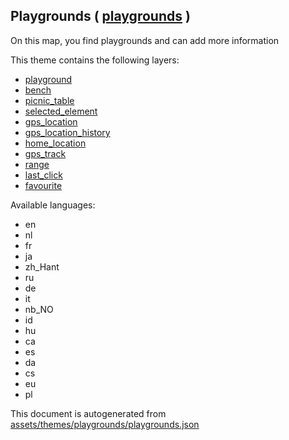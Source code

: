 [//]: # (WARNING: this file is automatically generated. Please find the sources at the bottom and edit those sources)

 Playgrounds ( [playgrounds](https://mapcomplete.org/playgrounds) ) 
--------------------------------------------------------------------



On this map, you find playgrounds and can add more information

This theme contains the following layers:



  - [playground](../Layers/playground.md)
  - [bench](../Layers/bench.md)
  - [picnic_table](../Layers/picnic_table.md)
  - [selected_element](../Layers/selected_element.md)
  - [gps_location](../Layers/gps_location.md)
  - [gps_location_history](../Layers/gps_location_history.md)
  - [home_location](../Layers/home_location.md)
  - [gps_track](../Layers/gps_track.md)
  - [range](../Layers/range.md)
  - [last_click](../Layers/last_click.md)
  - [favourite](../Layers/favourite.md)


Available languages:



  - en
  - nl
  - fr
  - ja
  - zh_Hant
  - ru
  - de
  - it
  - nb_NO
  - id
  - hu
  - ca
  - es
  - da
  - cs
  - eu
  - pl
 

This document is autogenerated from [assets/themes/playgrounds/playgrounds.json](https://github.com/pietervdvn/MapComplete/blob/develop/assets/themes/playgrounds/playgrounds.json)
